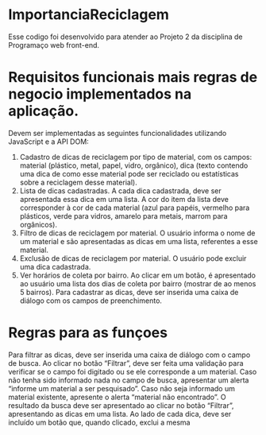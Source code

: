 # ImportanciaReciclagem

Esse codigo foi desenvolvido para atender ao Projeto 2 da disciplina de Programaço web front-end.  


# Requisitos funcionais mais regras de negocio  implementados na aplicação. 

Devem ser implementadas as seguintes funcionalidades utilizando JavaScript e a API DOM:
1. Cadastro de dicas de reciclagem por tipo de material, com os campos: material
(plástico, metal, papel, vidro, orgânico), dica (texto contendo uma dica de como esse
material pode ser reciclado ou estatísticas sobre a reciclagem desse material).
2. Lista de dicas cadastradas. A cada dica cadastrada, deve ser apresentada essa dica
em uma lista. A cor do item da lista deve corresponder à cor de cada material (azul
para papéis, vermelho para plásticos, verde para vidros, amarelo para metais,
marrom para orgânicos).
3. Filtro de dicas de reciclagem por material. O usuário informa o nome de um material
e são apresentadas as dicas em uma lista, referentes a esse material.
4. Exclusão de dicas de reciclagem por material. O usuário pode excluir uma dica
cadastrada.
5. Ver horários de coleta por bairro. Ao clicar em um botão, é apresentado ao usuário
uma lista dos dias de coleta por bairro (mostrar de ao menos 5 bairros).
Para cadastrar as dicas, deve ser inserida uma caixa de diálogo com os campos de
preenchimento.

# Regras para as funçoes
Para filtrar as dicas, deve ser inserida uma caixa de diálogo com o campo de busca. Ao
clicar no botão “Filtrar”, deve ser feita uma validação para verificar se o campo foi digitado
ou se ele corresponde a um material. Caso não tenha sido informado nada no campo de
busca, apresentar um alerta “informe um material a ser pesquisado”. Caso não seja
informado um material existente, apresente o alerta “material não encontrado”.
O resultado da busca deve ser apresentado ao clicar no botão “Filtrar”, apresentando as
dicas em uma lista. Ao lado de cada dica, deve ser incluído um botão que, quando clicado,
exclui a mesma